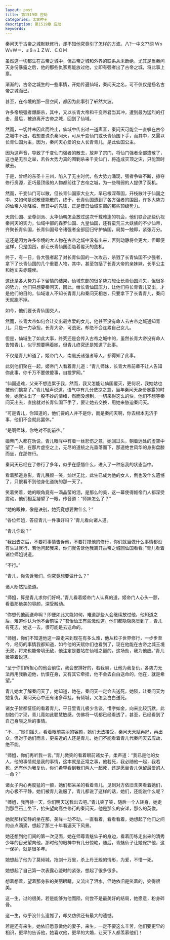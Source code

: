 ```yaml
---
layout: post
title: 第1519章 应劫
categories: 太古神王
description: 第1519章 应劫
keywords:
---
```


秦问天于古帝之城默默修行，却不知他究竟引了怎样的方波。八?一中文??网  Ｗ≤Ｗ≈Ｗ＝．≤８≈１ＺＷ．ＣＯＭ

虽然这一切都生在古帝之城中，但古帝之城和外界的联系从未断绝，尤其是当秦问天身份暴露之后，他的那些仇家焉能放过他，立即有强者出了古帝之城，将此事上禀。

渐渐的，古帝之城生的一些事情，开始传遍仙域，秦问天之名，可不仅仅是扬名古帝之城而已。

甚至，在帝境的那一层空间，都因为此事引了轩然大波。

许多帝境强者爆厮杀，其中，又以长青大帝和千变帝君当其冲，遭到最为猛烈的打击，最后，被迫离开古帝之城，回到了仙域。

然而，一切并未因此而终止，仙域中传出过一道声音，秦问天可能会一直躲在古帝之城中不出，若想要诛杀秦问天，可从千变仙门或长青仙国下手，而其中，又需以长青仙国为主，因为，秦问天心爱的女人长青青儿，是此仙国公主。

因为这声音，导致了千变仙门强者的散去，放弃了宗门，将仙门强者全部遣散了，这也是无奈之举，若各大势力真的围剿杀来千变仙门，将造成灭顶之灾，只能暂时散去。

于是，曾经的东圣十三州，陷入了无主时代，各大势力涌现，强者争锋不断，掠夺修行资源，正巧最顶级的人物都前往了古帝之城，为一些稍弱的人提供了契机。

然而，千变仙门可以散，但长青仙国家大业大，早已根深蒂固，开枝散叶于仙国之中，又如何是说散便能散的，终于，长青仙国遭到了各方强者的围困，许多大势力的仙帝人物降临，而其中的先锋，正是昔日仙域东部的那些顶级势力。

天岚仙国、至尊剑派、太华仙朝怎会放过这次千载难逢的机会，他们联合那些仇视秦问天的实力，仙域中部的森罗仙国、九皇仙国，还有蛮荒三大妖族的不少仙帝，齐聚长青仙国，长青仙国号令诸强者全部回归守护仙国，局势一触即，紧张万分。

这还是因为许多帝境的大人物在古帝之城中没有出来，否则动静将会更大，但即便这样，只是围困，都让长青仙国面临着覆灭的危机。

终于，有一日，各大强者起了对长青仙国的一次攻击，杀戮了长青仙国不少强者，拿下了长青仙国的几个重要人物，其中，甚至包括了长青大帝的亲妹妹，长平公主和她丈夫赤瞳侯。

这还是各大势力手下留情的结果，仙域东部的很多势力想让长青仙国消失，但很多的势力，他们只想要秦问天，因此，给长青仙国压力，让他们将长青青儿交出，才是他们的目的，仙域谁人不知长青青儿和秦问天相恋，只要拿下了长青青儿，秦问天就跑不掉。

如今，他们要长青仙国交人。

然而，长青大帝如何会让交出最疼爱的女儿，他甚至没有命人去古帝之城通知青儿，只是一力承担，长青大帝，可战死，却绝不会连累自己女儿。

但是，仙域生了如此大事，终究还是会传入古帝之城中的，虽然长青大帝没有命人告知青儿，似乎想要瞒着她，但青儿终究还是知道了此事。

不仅是青儿知道了，姬帝门人，南凰氏诸强者等人，都得知了此事。

此刻他们聚在一起，姬帝门人看着青儿道：“青儿师妹，长青大帝前辈不让人告知你此事，你千万不要做傻事，自投罗网。”

“仙国遇难，父亲不想连累于我，然而，我又怎能让仙国覆灭，更何况，我姑姑也被他们擒拿了。”青儿轻声说道，语气中有几分悲凉之意，当年秦问天身份暴露的时候，她就生出了一股不妙的情绪，然而没想到，一切来得这么的快，他们不想等秦问天出去，直接就对长青仙国下手了，要让她去交换，用她来胁迫秦问天。

“可是青儿，你知道的，他们要的人并不是你，而是秦问天啊，你去根本无济于事，他们不会就此罢休。”

“是啊师妹，你绝对不能前往。”

姬帝门人都在劝说，青儿眼眸中有着一丝悲伤之意，她回过头，朝着远处的虚空中望了一眼，在那片虚空之上，无尽的道统之光垂落而下，那道绝世风华的身影盘膝而坐，在那修行。

秦问天已经在了修行了多年，似乎在感悟什么，进入了一种忘我的状态当中。

看着那道身影，青儿展颜一笑，灿烂无比，此生已成为他的女人，倒也没什么遗憾了，只恨看不到他身化道统的那一天了。

笑着笑着，她的眼角竟有一滴晶莹的泪，是那么的美，这一幕使得姬帝门人都深受震动，他们相互凝望了一眼，传音道：“师妹怎么了？”

“她的眼神，像是诀别，她究竟想要做什么？”

“各位师姐，答应青儿一件事好吗？”青儿看向诸人道。

“青儿你说？”

“我出去之后，不要将事情告诉他，不要打搅他的修行，你们就当做什么事情都没有生过就行，若他问起我来，你们就告诉他我离开古帝之城回仙国看看。”青儿看着诸位师姐说道。

“不行。”

“青儿，你告诉我们，你究竟想要做什么？”

诸人断然拒绝道。

“师姐，算是青儿求你们好吗。”青儿看着姬帝门人认真的道，姬帝门人心头一颤，看着那绝美的容颜，深受触动。

“你想代他而送命啊？即便如此又能如何，难道那些人会继续放过他，他知道之后，难道你认为他不会前往？”君怡仙王有些激动道，他们都隐隐感觉到了，青儿有死志，她这一去，很可能是去送命的。

“师姐，你们不知道他这一路走来到现在有多么难，他从粒子世界修行，一步步至今，经历的事情我都知道，如今他的天赋你们也看到了，现在他能在古帝之城王境无双，将来也能帝境无敌，他注定是要站在仙域之巅的，这场劫，我为他应。”青儿微笑着说道。

“至于你们所担心的他会前往，我会安排好的，若我陨，让他为我复仇，各势力无法再用我胁迫他，仇恨在身，又有其它牵挂，他不会去白白送命的，他在，就是希望。”

青儿她太了解秦问天了，她知道，她在，秦问天一定会去送死，她陨，让秦问天为她复仇，秦问天心中还有诸多牵挂，有倾城，又怎会白白送死。

诸女子皆都怔怔的看着青儿，平日里青儿极少言谈，惜字如金，向来比较沉默，此刻她们才现，青儿竟如此聪慧敏感，仿佛将一切都已经看透了，甚至，已经看到了自己身陨之后的事情。

“不……”她们摇头，看着眼前美丽的容颜，她们无法接受，秦问天天赋再好，再出众，但对于她们而言，更亲近的人还是青儿，她们不能看着青儿代秦问天去应劫，绝不能。

“师姐，你们再听我一言。”青儿微笑的看着眼前诸女子，柔声道：“我已是他的女人，他的事情就是我的事情，这本就是正常之事，他若死，我必随他一起，我若死，还有他为我复仇，你们希望看到我们两人一起死，还是愿替青儿保留最爱的人一命？”

诸女子内心再度猛的一颤，她们都呆呆的看着青儿，见到对方依旧含笑看着她们，内心极不平静，她们被青儿说服了，青儿都说了这样的话，她们，还能说什么呢？

“师姐，我再待一天，你们明天送我出去吧。”青儿笑了笑，随后一个人转身，她走到那巨石上坐下，抬头望向高空修行的秦问天，他是那么的安详，那么的英俊。

她就那样安静的坐在那，美眸一动不动，一直看着，看看看着，她想起了他们之间的点点滴滴，想起了那三十年看遍天下风景。

她还想到他们间的第一次见面，她在师尊青魅仙子的身边，看着历练走出来的清秀少年的目光望向他，那时他的眼神中有几分惊艳，随后，青魅仙子让她保护他，这一保护，就是很多年。

她想起了他为了莫倾城，拖剑十万里，杀上丹王殿的情形，为爱，不惜一死。

她想起了自己第一次表露心迹时的紧张，想起了很多很多。

想着想着，望着那身影的美丽眼睛，又流出了泪水，但她依旧是笑着的，笑得很美。

这一生，过的很美，若是能够为他而陨，何尝不是最美好的结局，她愿意，粉身碎骨。

这一生，似乎没什么遗憾了，却又仿佛还有最大的遗憾。

若是还有来生，她依旧愿意做他的妻子，来生，一定不要这么辛苦，他们要更早的相识，更早的告诉他，她喜欢他，更早的大婚，让天下人都羡慕他们！
